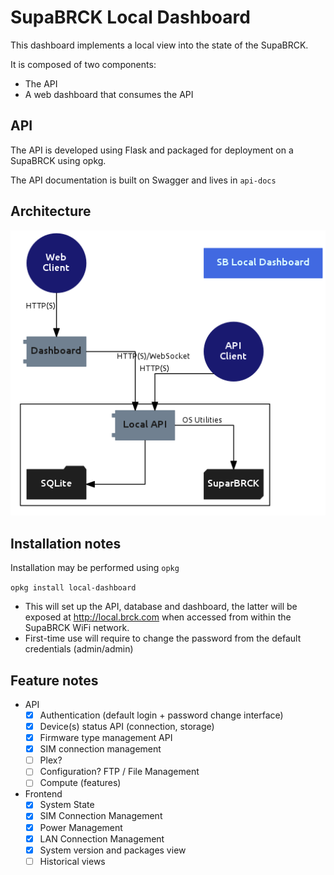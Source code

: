 # SupaBRCK Local Dashboard

This dashboard implements a local view into the state of the SupaBRCK.

It is composed of two components:

- The API
- A web dashboard that consumes the API


## API

The API is developed using Flask and packaged for deployment on a SupaBRCK
using opkg.

The API documentation is built on Swagger and lives in `api-docs`

## Architecture

![Architecture](media/stack.png)

## Installation notes

Installation may be performed using `opkg`

`opkg install local-dashboard`

- This will set up the API, database and dashboard, the latter will be exposed at http://local.brck.com when accessed from within the SupaBRCK WiFi network.
- First-time use will require to change the password from the default credentials (admin/admin)


## Feature notes

- API 
    - [x] Authentication (default login + password change interface)
    - [x] Device(s) status API (connection, storage)
    - [x] Firmware type management API
    - [x] SIM connection management
    - [ ] Plex?
    - [ ] Configuration? FTP / File Management
    - [ ] Compute (features)
- Frontend
    - [x] System State
    - [x] SIM Connection Management
    - [x] Power Management
    - [x] LAN Connection Management
    - [x] System version and packages view
    - [ ] Historical views
